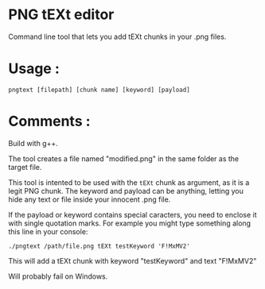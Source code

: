 # PNG tEXt editor
Command line tool that lets you add tEXt chunks in your .png files.

# Usage :
`pngtext [filepath] [chunk name] [keyword] [payload]`

# Comments : 

Build with g++.

The tool creates a file named "modified.png" in the same folder as the target file.

This tool is intented to be used with the `tEXt` chunk as argument, as it is a legit PNG chunk. The keyword and payload can be anything, letting you hide any text or file inside your innocent .png file.

If the payload or keyword contains special caracters, you need to enclose it with single quotation marks. For example you might type something along this line in your console:

`./pngtext /path/file.png tEXt testKeyword 'F!MxMV2'`

This will add a tEXt chunk with keyword "testKeyword" and text "F!MxMV2"

Will probably fail on Windows.
